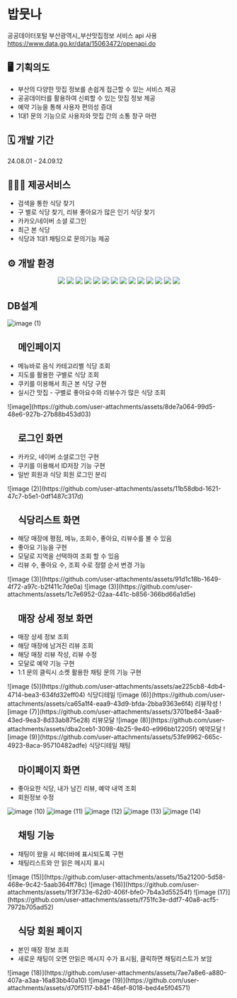 # 밥뭇나
공공데이터포털 부산광역시_부산맛집정보 서비스 api 사용 https://www.data.go.kr/data/15063472/openapi.do

## 🖥️ 기획의도

- 부산의 다양한 맛집 정보를 손쉽게 접근할 수 있는 서비스 제공
- 공공데이터를 활용하여 신뢰할 수 있는 맛집 정보 제공 
- 예약 기능을 통해 사용자 편의성 증대
- 1대1 문의 기능으로 사용자와 맛집 간의 소통 창구 마련


## 🗓 개발 기간
24.08.01 - 24.09.12


## 🧑‍🤝‍🧑 제공서비스

- 검색을 통한 식당 찾기
- 구 별로 식당 찾기, 리뷰 좋아요가 많은 인기 식당 찾기
- 카카오/네이버 소셜 로그인
- 최근 본 식당
- 식당과 1대1 채팅으로 문의기능 제공


## ⚙️ 개발 환경
<div align="center">
    <img src="https://img.shields.io/badge/Spring-6DB33F?style=flat-square&logo=Spring&logoColor=white" />
    <img src="https://img.shields.io/badge/Java-007396?style=flat&logo=Java&logoColor=white" />
    <img src="https://img.shields.io/badge/JavaScript-F7DF1E?style=flat-square&logo=javascript&logoColor=black" />
    <img src="https://img.shields.io/badge/jQuery-0769AD?style=flat-square&logo=jQuery&logoColor=white" />
    <img src="https://img.shields.io/badge/Ajax-0B76D1?style=flat-square&logo=jquery&logoColor=white" />
    <img src="https://img.shields.io/badge/MyBatis-0D8DBA?style=flat-square&logo=MyBatis&logoColor=white" />
    <img src="https://img.shields.io/badge/ORACLE-F80000?style=flat-square&logo=oracle&logoColor=white" />
    <img src="https://img.shields.io/badge/HTML5-E34F26?style=flat&logo=HTML5&logoColor=white" />
    <img src="https://img.shields.io/badge/CSS3-1572B6?style=flat&logo=CSS3&logoColor=white" />
    <img src="https://img.shields.io/badge/apache%20tomcat-F8DC75?style=flat-square&logo=apachetomcat&logoColor=white" />
    <img src="https://img.shields.io/badge/GitHub-181717?style=flat-square&logo=GitHub&logoColor=white" />
    <img src="https://img.shields.io/badge/Kakao%20API-FFCD00?style=flat-square&logo=Kakao&logoColor=black" />
    <img src="https://img.shields.io/badge/Naver%20API-03C75A?style=flat-square&logo=Naver&logoColor=white" />
    <img src="https://img.shields.io/badge/Socket.io-010101?style=flat-square&logo=Socket.io&logoColor=white" />
</div>


## DB설계
![image (1)](https://github.com/user-attachments/assets/892d5611-0c2a-4401-bc88-dfc0c6ae62ea) 



<ul>
<h2>메인페이지</h2>
  <li>메뉴바로 음식 카테고리별 식당 조회</li>
  <li>지도를 활용한 구별로 식당 조회</li>
  <li>쿠키를 이용해서 최근 본 식당 구현</li>
  <li>실시간 맛집 - 구별로 좋아요수와 리뷰수가 많은 식당 조회</li>
</ul>
![image](https://github.com/user-attachments/assets/8de7a064-99d5-48e6-927b-27b88b453d03)

<ul>
<h2>로그인 화면</h2>
  <li>카카오, 네이버 소셜로그인 구현</li>
  <li>쿠키를 이용해서 ID저장 기능 구현</li>
  <li>일반 회원과 식당 회원 로그인 분리</li>
</ul>
![image (2)](https://github.com/user-attachments/assets/11b58dbd-1621-47c7-b5e1-0df1487c317d)



<ul>
<h2>식당리스트 화면</h2>
  <li>해당 매장에 평점, 메뉴, 조회수, 좋아요, 리뷰수를 볼 수 있음</li>
  <li>좋아요 기능을 구현</li>
  <li>모달로 지역을 선택하여 조회 할 수 있음</li>
  <li>리뷰 수, 좋아요 수, 조회 수로 정렬 순서 변경 가능</li>
</ul>
![image (3)](https://github.com/user-attachments/assets/91d1c18b-1649-4f72-a97c-b2f411c7de0a)
![image (3)](https://github.com/user-attachments/assets/1c7e6952-02aa-441c-b856-366bd66a1d5e)



<ul>
<h2>매장 상세 정보 화면</h2>
  <li>매장 상세 정보 조회</li>
  <li>해당 매장에 남겨진 리뷰 조회</li>
  <li>해당 매장 리뷰 작성, 리뷰 수정</li>
  <li>모달로 예약 기능 구현</li>
  <li>1:1 문의 클릭시 소켓 활용한 채팅 문의 기능 구현</li>
</ul>
![image (5)](https://github.com/user-attachments/assets/ae225cb8-4db4-4714-bea3-634fd32eff04) 식당디테일
![image (6)](https://github.com/user-attachments/assets/ca65a1f4-eaa9-43d9-bfda-2bba9363e6f4) 리뷰작성
![image (7)](https://github.com/user-attachments/assets/3701be84-3aa8-43ed-9ea3-8d33ab875e28) 리뷰모달
![image (8)](https://github.com/user-attachments/assets/dba2ceb1-3098-4b25-9e40-e996bb12205f) 예약모달
![image (9)](https://github.com/user-attachments/assets/53fe9962-665c-4923-8aca-95710482adfe)  식당디테일 채팅


<ul>
<h2>마이페이지 화면</h2>
  <li>좋아요한 식당, 내가 남긴 리뷰, 예약 내역 조회</li>
  <li>회원정보 수정</li>
</ul>

![image (10)](https://github.com/user-attachments/assets/b8810ff6-e627-4ce9-a4a9-5142a31e41c5)
![image (11)](https://github.com/user-attachments/assets/16a772ae-0c1f-4aa1-a105-13b4706af2bf)
![image (12)](https://github.com/user-attachments/assets/d03cf1d6-267d-4504-85d5-9f7e5bda0886)
![image (13)](https://github.com/user-attachments/assets/a0bb4e18-185c-42cc-ab43-f5ab71277da7)
![image (14)](https://github.com/user-attachments/assets/dc347fdb-a6e1-4af6-9763-aa1e13083f7d)

<ul>
<h2>채팅 기능</h2>
  <li>채팅이 왔을 시 헤더바에 표시되도록 구현</li>
  <li>채팅리스트와 안 읽은 메시지 표시</li>
</ul>
![image (15)](https://github.com/user-attachments/assets/15a21200-5d58-468e-9c42-5aab364ff78c)
![image (16)](https://github.com/user-attachments/assets/1f3f733e-62d0-406f-bfe0-7b4a3d55254f)
![image (17)](https://github.com/user-attachments/assets/f751fc3e-ddf7-40a8-acf5-7972b705ad52)


<ul>
<h2>식당 회원 페이지</h2>
  <li>본인 매장 정보 조회</li>
  <li>새로운 채팅이 오면 안읽은 메시지 수가 표시됨, 클릭하면 채팅리스트가 보암</li>

</ul>
![image (18)](https://github.com/user-attachments/assets/7ae7a8e6-a880-407a-a3aa-16a83bb40a10)
![image (19)](https://github.com/user-attachments/assets/d70f5117-b841-46ef-8018-bed4e5f04571)
